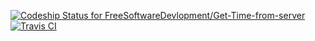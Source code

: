 [![Codeship Status for FreeSoftwareDevlopment/Get-Time-from-server](https://app.codeship.com/projects/75a7ce80-34fc-0137-779c-120511eb18e1/status?branch=master)](https://app.codeship.com/projects/332758)[![Travis CI](https://travis-ci.org/FreeSoftwareDevlopment/Get-Time-from-server.svg?branch=master)](https://travis-ci.org/FreeSoftwareDevlopment/Get-Time-from-server)
